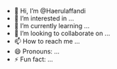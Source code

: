 - 👋 Hi, I’m @Haerulaffandi
- 👀 I’m interested in ...
- 🌱 I’m currently learning ...
- 💞️ I’m looking to collaborate on ...
- 📫 How to reach me ...
- 😄 Pronouns: ...
- ⚡ Fun fact: ...

<!---
Haerulaffandi/Haerulaffandi is a ✨ special ✨ repository because its `README.md` (this file) appears on your GitHub profile.
You can click the Preview link to take a look at your changes.
--->
